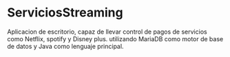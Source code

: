 # ServiciosStreaming
Aplicacion de escritorio, capaz de llevar control de pagos de servicios como Netflix, spotify y Disney plus.
utilizando MariaDB como motor de base de datos y Java como lenguaje principal.
